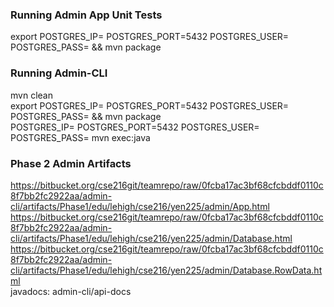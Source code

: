 ### Running Admin App Unit Tests
export POSTGRES_IP=<server> POSTGRES_PORT=5432 POSTGRES_USER=<user> POSTGRES_PASS=<pw> && mvn package

### Running Admin-CLI
mvn clean </br>
export POSTGRES_IP=<server> POSTGRES_PORT=5432 POSTGRES_USER=<user> POSTGRES_PASS=<pw> && mvn package </br>
POSTGRES_IP=<server> POSTGRES_PORT=5432 POSTGRES_USER=<user> POSTGRES_PASS=<pw> mvn exec:java </br>

### Phase 2 Admin Artifacts
https://bitbucket.org/cse216git/teamrepo/raw/0fcba17ac3bf68cfcbddf0110c8f7bb2fc2922aa/admin-cli/artifacts/Phase1/edu/lehigh/cse216/yen225/admin/App.html</br>
https://bitbucket.org/cse216git/teamrepo/raw/0fcba17ac3bf68cfcbddf0110c8f7bb2fc2922aa/admin-cli/artifacts/Phase1/edu/lehigh/cse216/yen225/admin/Database.html</br>
https://bitbucket.org/cse216git/teamrepo/raw/0fcba17ac3bf68cfcbddf0110c8f7bb2fc2922aa/admin-cli/artifacts/Phase1/edu/lehigh/cse216/yen225/admin/Database.RowData.html</br>
javadocs: admin-cli/api-docs